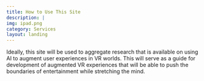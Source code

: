 ```yaml
---
title: How to Use This Site
description: |
img: ipad.png
category: Services
layout: landing
---
```

Ideally, this site will be used to aggregate research that is available on using AI to augment user experiences in VR worlds.
This will serve as a guide for development of augmented VR experiences that will be able to push the boundaries of entertainment while stretching the mind.